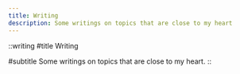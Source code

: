 ```yaml
---
title: Writing
description: Some writings on topics that are close to my heart
---
```


::writing
#title
Writing

#subtitle
Some writings on topics that are close to my heart.
::
